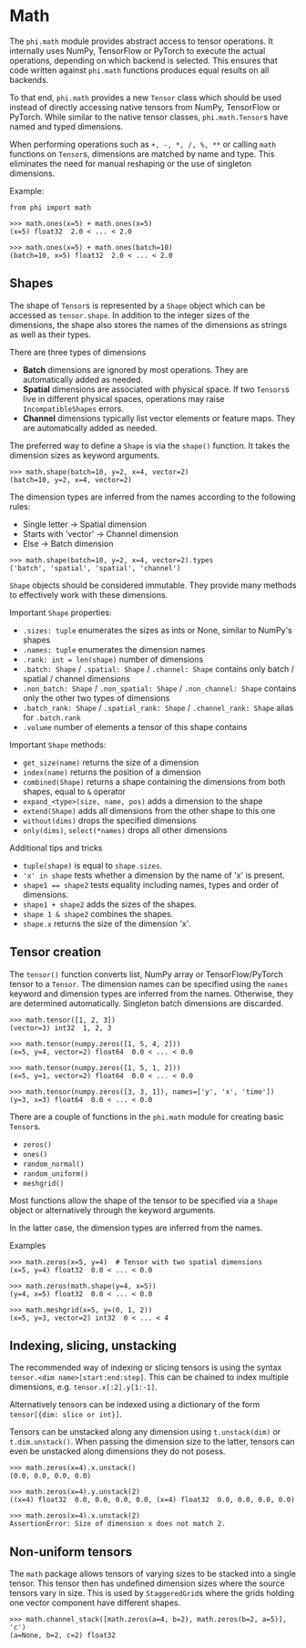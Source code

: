 # Math

The `phi.math` module provides abstract access to tensor operations.
It internally uses NumPy, TensorFlow or PyTorch to execute the actual operations, depending on which backend is selected.
This ensures that code written against `phi.math` functions produces equal results on all backends.

To that end, `phi.math` provides a new `Tensor` class which should be used instead of directly accessing native tensors from NumPy, TensorFlow or PyTorch. 
While similar to the native tensor classes, `phi.math.Tensor`s have named and typed dimensions.

When performing operations such as `+, -, *, /, %, **` or calling `math` functions on `Tensor`s, dimensions are matched by name and type.
This eliminates the need for manual reshaping or the use of singleton dimensions.

Example:
```
from phi import math

>>> math.ones(x=5) + math.ones(x=5)
(x=5) float32  2.0 < ... < 2.0

>>> math.ones(x=5) + math.ones(batch=10)
(batch=10, x=5) float32  2.0 < ... < 2.0
```


## Shapes

The shape of `Tensor`s is represented by a `Shape` object which can be accessed as `tensor.shape`.
In addition to the integer sizes of the dimensions, the shape also stores the names of the dimensions as strings as well as their types.

There are three types of dimensions

* **Batch** dimensions are ignored by most operations. They are automatically added as needed.
* **Spatial** dimensions are associated with physical space. If two `Tensors`s live in different physical spaces, operations may raise `IncompatibleShapes` errors.
* **Channel** dimensions typically list vector elements or feature maps. They are automatically added as needed.

The preferred way to define a `Shape` is via the `shape()` function.
It takes the dimension sizes as keyword arguments.

```
>>> math.shape(batch=10, y=2, x=4, vector=2)
(batch=10, y=2, x=4, vector=2)
```

The dimension types are inferred from the names according to the following rules:

* Single letter -> Spatial dimension
* Starts with 'vector' -> Channel dimension
* Else -> Batch dimension

```
>>> math.shape(batch=10, y=2, x=4, vector=2).types
('batch', 'spatial', 'spatial', 'channel')
```

`Shape` objects should be considered immutable.
They provide many methods to effectively work with these dimensions.

Important `Shape` properties:

* `.sizes: tuple` enumerates the sizes as ints or None, similar to NumPy's shapes
* `.names: tuple` enumerates the dimension names
* `.rank: int = len(shape)` number of dimensions
* `.batch: Shape` / `.spatial: Shape` / `.channel: Shape` contains only batch / spatial / channel dimensions
* `.non_batch: Shape` / `.non_spatial: Shape` / `.non_channel: Shape` contains only the other two types of dimensions
* `.batch_rank: Shape` / `.spatial_rank: Shape` / `.channel_rank: Shape` alias for `.batch.rank`
* `.volume` number of elements a tensor of this shape contains

Important `Shape` methods:

* `get_size(name)` returns the size of a dimension
* `index(name)` returns the position of a dimension
* `combined(Shape)` returns a shape containing the dimensions from both shapes, equal to `&` operator
* `expand_<type>(size, name, pos)` adds a dimension to the shape
* `extend(Shape)` adds all dimensions from the other shape to this one
* `without(dims)` drops the specified dimensions
* `only(dims)`, `select(*names)` drops all other dimensions

Additional tips and tricks

* `tuple(shape)` is equal to `shape.sizes`.
* `'x' in shape` tests whether a dimension by the name of 'x' is present.
* `shape1 == shape2` tests equality including names, types and order of dimensions.
* `shape1 + shape2` adds the sizes of the shapes.
* `shape 1 & shape2` combines the shapes.
* `shape.x` returns the size of the dimension 'x'.


## Tensor creation

The `tensor()` function converts list, NumPy array or TensorFlow/PyTorch tensor to a `Tensor`.
The dimension names can be specified using the `names` keyword and dimension types are inferred from the names.
Otherwise, they are determined automatically.
Singleton batch dimensions are discarded.

```
>>> math.tensor([1, 2, 3])
(vector=3) int32  1, 2, 3

>>> math.tensor(numpy.zeros([1, 5, 4, 2]))
(x=5, y=4, vector=2) float64  0.0 < ... < 0.0

>>> math.tensor(numpy.zeros([1, 5, 1, 2]))
(x=5, y=1, vector=2) float64  0.0 < ... < 0.0

>>> math.tensor(numpy.zeros([3, 3, 1]), names=['y', 'x', 'time'])
(y=3, x=3) float64  0.0 < ... < 0.0
```

There are a couple of functions in the `phi.math` module for creating basic `Tensor`s.

* `zeros()`
* `ones()`
* `random_normal()`
* `random_uniform()`
* `meshgrid()`

Most functions allow the shape of the tensor to be specified via a `Shape` object or alternatively through the keyword arguments.

In the latter case, the dimension types are inferred from the names.



Examples

```
>>> math.zeros(x=5, y=4)  # Tensor with two spatial dimensions
(x=5, y=4) float32  0.0 < ... < 0.0

>>> math.zeros(math.shape(y=4, x=5))
(y=4, x=5) float32  0.0 < ... < 0.0

>>> math.meshgrid(x=5, y=(0, 1, 2))
(x=5, y=3, vector=2) int32  0 < ... < 4
```


## Indexing, slicing, unstacking

The recommended way of indexing or slicing tensors is using the syntax `tensor.<dim name>[start:end:step]`.
This can be chained to index multiple dimensions, e.g. `tensor.x[:2].y[1:-1]`.

Alternatively tensors can be indexed using a dictionary of the form `tensor[{dim: slice or int}]`.

Tensors can be unstacked along any dimension using `t.unstack(dim)` or `t.dim.unstack()`.
When passing the dimension size to the latter, tensors can even be unstacked along dimensions they do not posess.

```
>>> math.zeros(x=4).x.unstack()
(0.0, 0.0, 0.0, 0.0)

>>> math.zeros(x=4).y.unstack(2)
((x=4) float32  0.0, 0.0, 0.0, 0.0, (x=4) float32  0.0, 0.0, 0.0, 0.0)

>>> math.zeros(x=4).x.unstack(2)
AssertionError: Size of dimension x does not match 2.
```

## Non-uniform tensors

The `math` package allows tensors of varying sizes to be stacked into a single tensor.
This tensor then has undefined dimension sizes where the source tensors vary in size.
This is used by `StaggeredGrid`s where the grids holding one vector component have different shapes.

```
>>> math.channel_stack([math.zeros(a=4, b=2), math.zeros(b=2, a=5)], 'c')
(a=None, b=2, c=2) float32
```